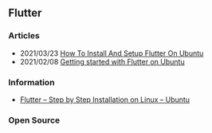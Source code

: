 ## Flutter


### Articles
- 2021/03/23 [How To Install And Setup Flutter On Ubuntu](https://www.techomoro.com/how-to-install-and-setup-flutter-on-ubuntu-18-04-1-lts-bionic-beaver/)
- 2021/02/08 [Getting started with Flutter on Ubuntu](https://ubuntu.com/blog/getting-started-with-flutter-on-ubuntu)


### Information
- [Flutter – Step by Step Installation on Linux – Ubuntu](https://www.tutorialkart.com/flutter/flutter-install-on-linux-ubuntu/)


### Open Source

